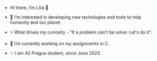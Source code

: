-  Hi there, I’m Lilia 👋

- 👀 I’m interested in developing new techologies and tools to help humanity and our planet.
- ⚡ What drives my curiosity - "If a problem can't be solve: Let's do it".

- 🌱 I’m currently working on my assignments in C.

- ✨ I am 42 Prague student, since June 2023.

<!--- 💞️ I’m looking to collaborate on ... --->
<!--- 📫 How to reach me ... --->
<!--- 😄 Pronouns: ... --->
<!--- ⚡ Fun fact: ... --->

<!---
Nikolova-Lilia/Nikolova-Lilia is a ✨ special ✨ repository because its `README.md` (this file) appears on your GitHub profile.
You can click the Preview link to take a look at your changes.
--->
